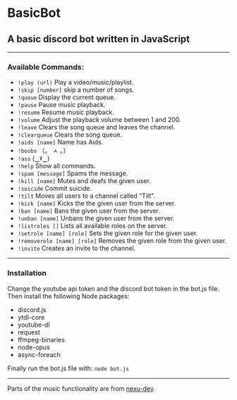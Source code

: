 # BasicBot
## A basic discord bot written in JavaScript
------------------------
### Available Commands:
- `!play (url)` Play a video/music/playlist.
- ``!skip [number]`` skip a number of songs.
- ``!queue`` Display the current queue.
- ``!pause`` Pause music playback.
- ``!resume`` Resume music playback.
- ``!volume`` Adjust the playback volume between 1 and 200.
- ``!leave`` Clears the song queue and leaves the channel.
- ``!clearqueue`` Clears the song queue.
- ``!aids [name]`` Name has Aids.
- ``!boobs`` （。 ㅅ  。）
- ``!ass`` (‿ˠ‿)
- ``!help`` Show all commands.
- ``!spam [message]`` Spams the message.
- ``!kill [name]`` Mutes and deafs the given user.
- ``!suicide`` Commit suicide.
- ``!tilt`` Moves all users to a channel called "Tilt".
- ``!kick [name]`` Kicks the the given user from the server.
- ``!ban [name]`` Bans the given user from the server.
- ``!unban [name]`` Unbans the given user from the server.
- ``!listroles []`` Lists all available roles on the server.
- ``!setrole [name] [role]`` Sets the given role for the given user.
- ``!removerole [name] [role]`` Removes the given role from the given user.
- ``!invite`` Creates an invite to the channel.    

-------------------------------------
### Installation
Change the youtube api token and the discord bot token in the bot.js file.
Then install the following Node packages:
- discord.js
- ytdl-core
- youtube-dl
- request
- ffmpeg-binaries
- node-opus
- async-foreach

Finally run the bot.js file with: ``node bot.js``

---------------------------------------------
Parts of the music functionality are from [nexu-dev](https://github.com/nexu-dev/discord.js-music).
